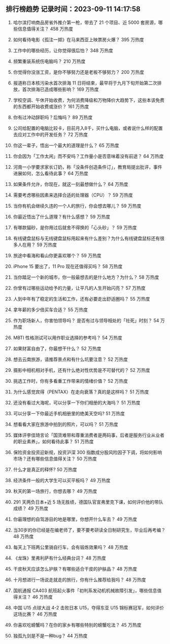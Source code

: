 
## 排行榜趋势 记录时间：2023-09-11 14:17:58
  
  1. 哈尔滨打响商品房省外推介第一枪，带去了 21 个项目、近 5000 套房源，哪些信息值得关注？ 458 万热度
    
  2. 如何看待电影《孤注一掷》在马来西亚上映票房火爆？ 395 万热度
    
  3. 工作中的哪些经历，让你觉得很后怕？ 348 万热度
    
  4. 频繁重装系统伤电脑吗？ 210 万热度
    
  5. 你觉得你没涨工资，是你不够努力还是老板不够努力？ 200 万热度
    
  6. 报道称日本核污染水首次排海 11 日将结束，最早将于九月下旬开始第二次排放，首次排海已造成哪些影响？ 169 万热度
    
  7. 学校空调、午休开始收费，为何消费降级和万物降价大趋势下，这些本该免费的东西都开始收费或涨价？ 161 万热度
    
  8. 你有过冲动辞职吗？后悔吗？ 89 万热度
    
  9. 公司给配置的电脑比较卡，目前月入8千，买什么电脑，或者说什么样的配置去应对工作中的开发任务？ 72 万热度
    
  10. 你这一辈子，悟出一个最大的道理是什么？ 65 万热度
    
  11. 你会因为「工作太闲」而不安吗？工作量小是否意味着没有前途？ 64 万热度
    
  12. 河南一小学要求家长订奶，称「没条件创造条件订」，教育局提出批评，事件进展如何，怎么看待此事？ 64 万热度
    
  13. 如果条件允许，你现在，就这一刻最想做什么？ 64 万热度
    
  14. 需要考虑哪些因素来选择合适的处理器（CPU）？ 59 万热度
    
  15. 当你有机会继续久违的一个人的旅行，你会想去哪儿？ 59 万热度
    
  16. 你最近悟出了什么道理？有什么感想？ 59 万热度
    
  17. 有哪款猫砂，是你用过后就舍不得换的「心头砂」？ 59 万热度
    
  18. 有线键盘鼠标与无线键盘鼠标用起来有什么差别？为什么有线键盘鼠标还有很多人在用？ 59 万热度
    
  19. 旅途中看海和看山你更喜欢哪个？ 59 万热度
    
  20. iPhone 15 要出了，11 Pro 现在还值得买吗？ 58 万热度
    
  21. 当你踏足一个新的城市，你一般最想去的是什么地方？为什么？ 58 万热度
    
  22. 你曾有过哪些运动给予的力量，让平凡的人生开始闪亮？ 57 万热度
    
  23. 人到中年有了稳定的生活和工作，还有必要走出舒适圈吗？ 55 万热度
    
  24. 拿年薪的多少倍买车合适？ 55 万热度
    
  25. 作为职场新人，你害怕领导吗？ 是否有过与领导相处的「社死」时刻？ 54 万热度
    
  26. MBTI 性格测试可以用作职业选择的参考吗？ 54 万热度
    
  27. 如果财富自由了，你最想干什么？ 52 万热度
    
  28. 想去云南旅游，请推荐景点和有什么坑要注意？ 52 万热度
    
  29. 摄影中相机相对手机，还有什么绝对性优势是不可替代的？ 52 万热度
    
  30. 挑选工作时，你有多看重工作带来的情绪价值？ 52 万热度
    
  31. 为什么感觉宾得（PENTAX）在走向衰落？真的是这样吗？ 51 万热度
    
  32. 还没有看过大海呢，可以分享一下你们相册的大海吗？ 51 万热度
    
  33. 可以分享一下你最近手机相册里的绝美天空吗? 51 万热度
    
  34. 想看看大家在旅游中拍到的照片，可以吗？ 51 万热度
    
  35. 媒体评李佳琦言论「国货难带和尊重消费者是两码事，后者是服务行业从业者的职业素养」，如何看待此事？ 51 万热度
    
  36. 保险资金投资迎新规，投资沪深 300 指数成分股风险因子下调，将如何影响市场？还有哪些信息值得关注？ 50 万热度
    
  37. 什么才是真正的释怀? 50 万热度
    
  38. 经济条件一般的大学生可以买平板吗？ 49 万热度
    
  39. 秋天的第一场旅行，你想去哪？ 49 万热度
    
  40. 291 天两负日本+近 5 场无胜绩，德国队官宣弗里克下课，如何评价他的带队成绩？ 49 万热度
    
  41. 你最理想的自驾游目的地是哪里，你想开什么车去？ 49 万热度
    
  42. 当30岁的你已经是在编老师了，要不要考研读全日制研究生，毕业后再考编？ 48 万热度
    
  43. 每天上下班两公里骑自行车，会有锻炼效果吗？ 48 万热度
    
  44. 《龙珠》里弗利萨有什么经典台词？ 48 万热度
    
  45. 干皮秋天应该怎么护肤？有哪些适合干皮的护肤品？ 48 万热度
    
  46. 十月想进行一场说走就走的旅行，你有什么推荐给我吗？ 48 万热度
    
  47. 国航通报 CA403 航班起火事件「初判系发动机机械故障引发」，哪些信息值得关注？ 46 万热度
    
  48. 中国 U15 点球大战 4-2 击败日本 U15，夺得东亚 U15 锦标赛冠军，如何评价这场比赛？ 46 万热度
    
  49. 你喜欢吃螃蟹吗？在你的家乡有哪些特别的螃蟹吃法？ 45 万热度
    
  50. 独孤九剑是不是一种bug？ 44 万热度
    